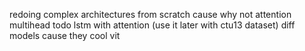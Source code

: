
redoing complex architectures from scratch cause why not
attention multihead 
todo lstm with attention (use it later with ctu13 dataset)
diff models cause they cool
vit 
